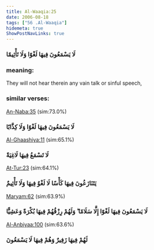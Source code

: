 ```yaml
---
title: Al-Waaqia:25
date: 2006-08-18
tags: ["56 .Al-Waaqia"]
hidemeta: true 
ShowPostNavLinks: true 
---
```

### لَا يَسْمَعُونَ فِيهَا لَغْوًا وَلَا تَأْثِيمًا
### meaning: 
They will not hear therein any vain talk or sinful speech,
### similar verses: 

[An-Naba:35](/78/35) (sim:73.0%)

### لَا يَسْمَعُونَ فِيهَا لَغْوًا وَلَا كِذَّابًا

[Al-Ghaashiya:11](/88/11) (sim:65.1%)

### لَا تَسْمَعُ فِيهَا لَاغِيَةً

[At-Tur:23](/52/23) (sim:64.1%)

### يَتَنَازَعُونَ فِيهَا كَأْسًا لَا لَغْوٌ فِيهَا وَلَا تَأْثِيمٌ

[Maryam:62](/19/62) (sim:63.9%)

### لَا يَسْمَعُونَ فِيهَا لَغْوًا إِلَّا سَلَامًا ۖ وَلَهُمْ رِزْقُهُمْ فِيهَا بُكْرَةً وَعَشِيًّا

[Al-Anbiyaa:100](/21/100) (sim:63.6%)

### لَهُمْ فِيهَا زَفِيرٌ وَهُمْ فِيهَا لَا يَسْمَعُونَ
